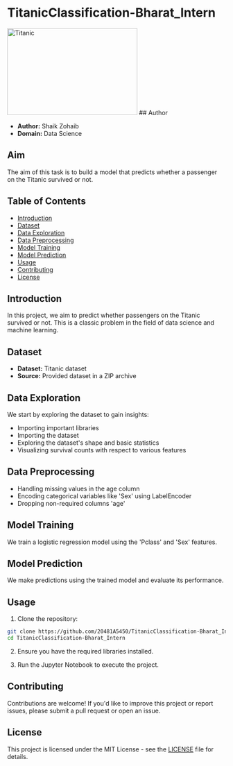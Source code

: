 # TitanicClassification-Bharat_Intern
<img src="https://wallpaper.dog/large/20354882.jpg" alt="Titanic" width="300" height="200">
## Author

- **Author:** Shaik Zohaib
- **Domain:** Data Science

## Aim

The aim of this task is to build a model that predicts whether a passenger on the Titanic survived or not.

## Table of Contents

- [Introduction](#introduction)
- [Dataset](#dataset)
- [Data Exploration](#data-exploration)
- [Data Preprocessing](#data-preprocessing)
- [Model Training](#model-training)
- [Model Prediction](#model-prediction)
- [Usage](#usage)
- [Contributing](#contributing)
- [License](#license)

## Introduction

In this project, we aim to predict whether passengers on the Titanic survived or not. This is a classic problem in the field of data science and machine learning.

## Dataset

- **Dataset:** Titanic dataset
- **Source:** Provided dataset in a ZIP archive

## Data Exploration

We start by exploring the dataset to gain insights:

- Importing important libraries
- Importing the dataset
- Exploring the dataset's shape and basic statistics
- Visualizing survival counts with respect to various features

## Data Preprocessing

- Handling missing values in the age column
- Encoding categorical variables like 'Sex' using LabelEncoder
- Dropping non-required columns 'age'

## Model Training

We train a logistic regression model using the 'Pclass' and 'Sex' features.

## Model Prediction

We make predictions using the trained model and evaluate its performance.

## Usage

1. Clone the repository:

```bash
git clone https://github.com/20481A5450/TitanicClassification-Bharat_Intern.git
cd TitanicClassification-Bharat_Intern
```

2. Ensure you have the required libraries installed.

3. Run the Jupyter Notebook to execute the project.

## Contributing

Contributions are welcome! If you'd like to improve this project or report issues, please submit a pull request or open an issue.

## License

This project is licensed under the MIT License - see the [LICENSE](LICENSE) file for details.

